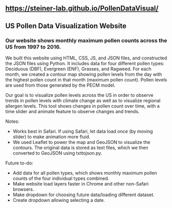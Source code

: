 ## **https://steiner-lab.github.io/PollenDataVisual/**
## **US Pollen Data Visualization Website**

### Our website shows monthly maximum pollen counts across the US from 1997 to 2016. 

We built this website using HTML, CSS, JS, and JSON files, and constructed the JSON files using Python. It includes data for four different pollen types: Deciduous (DBF), Evergreen (ENF), Grasses, and Ragweed. For each month, we created a contour map showing pollen levels from the day with the highest pollen count in that month (maximum pollen count). Pollen levels are used from those generated by the PECM model. 

Our goal is to visualize pollen levels across the US in order to observe trends in pollen levels with climate change as well as to visualize regional allergen levels. This tool shows changes in pollen count over time, with a time slider and animate feature to observe changes and trends.

Notes:
* Works best in Safari. If using Safari, let data load once (by moving slider) to make animation more fluid.
* We used Leaflet to power the map and GeoJSON to visualize the contours. The original data is stored as text files, which we then converted to GeoJSON using txttojson.py.

Future to-do:
* Add data for all pollen types, which shows monthly maximum pollen counts of the four individual types combined.
* Make website load layers faster in Chrome and other non-Safari browsers.
* Make dropdown for choosing future data/loading different dataset.
* Create dropdown allowing selecting a date.
